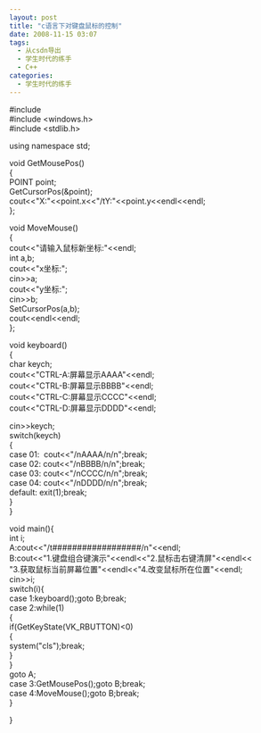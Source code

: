 ```yaml
---
layout: post
title: "c语言下对键盘鼠标的控制"
date: 2008-11-15 03:07
tags: 
  - 从csdn导出
  - 学生时代的练手
  - C++
categories: 
  - 学生时代的练手
---
```


#include <iostream>  
#include <windows.h>  
#include <stdlib.h>

using namespace std;

void GetMousePos()  
{  
POINT point;  
GetCursorPos(&point);  
cout<<"X:"<<point.x<<"/tY:"<<point.y<<endl<<endl;  
};  
  
void MoveMouse()  
{  
cout<<"请输入鼠标新坐标:"<<endl;  
int a,b;  
cout<<"x坐标:";  
cin>>a;  
cout<<"y坐标:";  
cin>>b;  
SetCursorPos(a,b);  
cout<<endl<<endl;  
};

void keyboard()  
{  
char keych;  
cout<<"CTRL-A:屏幕显示AAAA"<<endl;  
cout<<"CTRL-B:屏幕显示BBBB"<<endl;  
cout<<"CTRL-C:屏幕显示CCCC"<<endl;  
cout<<"CTRL-D:屏幕显示DDDD"<<endl;

cin>>keych;  
switch(keych)  
{  
case 01:  cout<<"/nAAAA/n/n";break;  
case 02: cout<<"/nBBBB/n/n";break;  
case 03: cout<<"/nCCCC/n/n";break;  
case 04: cout<<"/nDDDD/n/n";break;  
default: exit(1);break;  
}  
}

void main(){  
int i;  
A:cout<<"/t##################/n"<<endl;  
B:cout<<"1.键盘组合键演示"<<endl<<"2.鼠标击右键清屏"<<endl<<  
"3.获取鼠标当前屏幕位置"<<endl<<"4.改变鼠标所在位置"<<endl;  
cin>>i;  
switch(i){  
case 1:keyboard();goto B;break;  
case 2:while(1)  
{  
if(GetKeyState(VK_RBUTTON)<0)  
{  
system("cls");break;  
}  
}  
goto A;  
case 3:GetMousePos();goto B;break;  
case 4:MoveMouse();goto B;break;  
}

  
}

